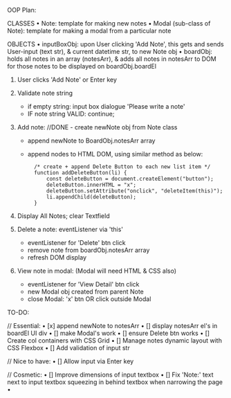 OOP Plan:

CLASSES
• Note: template for making new notes
• Modal (sub-class of Note): template for making a modal from a particular note

OBJECTS
• inputBoxObj: upon User clicking 'Add Note', this gets and sends User-input (text str), & current datetime str, to new Note obj
• boardObj: holds all notes in an array (notesArr), & adds all notes in notesArr to DOM for those notes to be displayed on boardObj.boardEl

1. User clicks 'Add Note' or Enter key

2. Validate note string
    - if empty string: input box dialogue 'Please write a note'
    - IF note string VALID: continue;

3. Add note:
    //DONE - create newNote obj from Note class
    - append newNote to BoardObj.notesArr array
    - append nodes to HTML DOM, using similar method as below:

            /* create + append Delete Button to each new list item */
            function addDeleteButton(li) {
                const deleteButton = document.createElement("button");
                deleteButton.innerHTML = "x";
                deleteButton.setAttribute("onclick", "deleteItem(this)");
                li.appendChild(deleteButton);
            } 

4. Display All Notes; clear Textfield

5. Delete a note: eventListener via 'this'
    - eventListener for 'Delete' btn click
    - remove note from boardObj.notesArr array
    - refresh DOM display

6. View note in modal:  (Modal will need HTML & CSS also)
    - eventListener for 'View Detail' btn click
    - new Modal obj created from parent Note    
    - close Modal: 'x' btn OR click outside Modal




TO-DO:

//  Essential:
• [x] append newNote to notesArr
• [] display notesArr el's in boardEl UI div
• [] make Modal's work
• [] ensure Delete btn works
• [] Create col containers with CSS Grid
• [] Manage notes dynamic layout with CSS Flexbox
• [] Add validation of input str 

//  Nice to have:
• [] Allow input via Enter key 

//  Cosmetic:
• [] Improve dimensions of input textbox
• [] Fix 'Note:' text next to input textbox squeezing in behind textbox when narrowing the page
• 